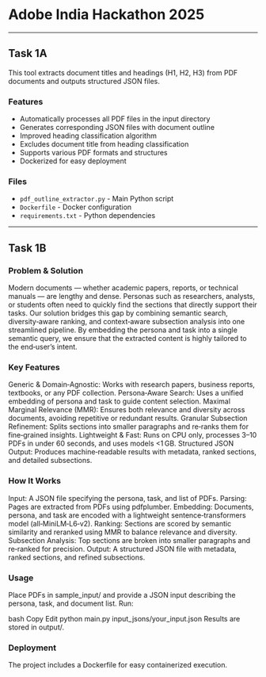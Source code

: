 # Adobe India Hackathon 2025
***
## Task 1A
This tool extracts document titles and headings (H1, H2, H3) from PDF documents and outputs structured JSON files.

### Features

- Automatically processes all PDF files in the input directory
- Generates corresponding JSON files with document outline
- Improved heading classification algorithm
- Excludes document title from heading classification
- Supports various PDF formats and structures
- Dockerized for easy deployment

### Files

- `pdf_outline_extractor.py` - Main Python script
- `Dockerfile` - Docker configuration
- `requirements.txt` - Python dependencies
***
## Task 1B
### Problem & Solution
Modern documents — whether academic papers, reports, or technical manuals — are lengthy and dense. Personas such as researchers, analysts, or students often need to quickly find the sections that directly support their tasks. Our solution bridges this gap by combining semantic search, diversity‑aware ranking, and context‑aware subsection analysis into one streamlined pipeline. By embedding the persona and task into a single semantic query, we ensure that the extracted content is highly tailored to the end‑user’s intent.

### Key Features
Generic & Domain‑Agnostic: Works with research papers, business reports, textbooks, or any PDF collection.
Persona‑Aware Search: Uses a unified embedding of persona and task to guide content selection.
Maximal Marginal Relevance (MMR): Ensures both relevance and diversity across documents, avoiding repetitive or redundant results.
Granular Subsection Refinement: Splits sections into smaller paragraphs and re‑ranks them for fine‑grained insights.
Lightweight & Fast: Runs on CPU only, processes 3–10 PDFs in under 60 seconds, and uses models <1 GB.
Structured JSON Output: Produces machine‑readable results with metadata, ranked sections, and detailed subsections.

### How It Works
Input: A JSON file specifying the persona, task, and list of PDFs.
Parsing: Pages are extracted from PDFs using pdfplumber.
Embedding: Documents, persona, and task are encoded with a lightweight sentence‑transformers model (all‑MiniLM‑L6‑v2).
Ranking: Sections are scored by semantic similarity and reranked using MMR to balance relevance and diversity.
Subsection Analysis: Top sections are broken into smaller paragraphs and re‑ranked for precision.
Output: A structured JSON file with metadata, ranked sections, and refined subsections.

### Usage
Place PDFs in sample_input/ and provide a JSON input describing the persona, task, and document list. Run:

bash
Copy
Edit
python main.py input_jsons/your_input.json
Results are stored in output/.

### Deployment
The project includes a Dockerfile for easy containerized execution.
